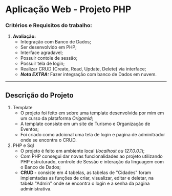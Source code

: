 # Aplicação Web - Projeto PHP

###  Critérios e Requisitos do trabalho:
1. **Avaliação:**
   * Integração com Banco de Dados;
   * Ser desenvolvido em PHP;
   * Interface agradavel;
   * Possuir contole de sessão;
   * Possuir tela de login;
   * Realizar CRUD (Create, Read, Update, Delete) via interface;
   * __*Nota EXTRA:*__ Fazer integração com banco de Dados em nuvem.
<hr>

## Descrição do Projeto
1. Template
   * O projeto foi feito em sobre uma template desenvolvida por mim em um curso da plataforma _Origamid_;
   * A template consiste em um site de Turismo e Organização de Eventos;
   * Foi criado como adcional uma tela de login e pagina de adminitrador onde se encontra o CRUD.
2. PHP e Sql
   * O projeto é feito em ambiente local (_localhost ou 127.0.0.1_);
   * Com PHP consegui  dar novas funcionalidades ao projeto utilizando PHP estruturado, controle de Sessão e interação da linguagem com o Banco de Dados;
   * **CRUD -** consiste em 4 tabelas, as tabelas de "Cidades" foram implemtadas as funções de criar, visualizar, editar e deletar, na tabela "Admin" onde se encontra o login e a senha da pagina administrativa.

